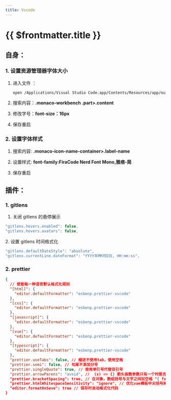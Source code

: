 ```yaml
---
title: Vscode
---
```


# {{ $frontmatter.title }}

## 自身：

### 1. 设置资源管理器字体大小

1.  进入文件 ：&#x20;

    ```bash
    open /Applications/Visual Studio Code.app/Contents/Resources/app/out/vs/workbench/workbench.desktop.main.css
    ```

2.  搜索内容：**.monaco-workbench .part>.content**

3.  修改字号：**font-size：16px**

4.  保存重启

### 2. 设置字体样式

1.  搜索内容: **.monaco-icon-name-container>.label-name**

2.  设置样式: **font-family:FiraCode Nerd Font Mono,雅痞-简**

3.  保存重启

## 插件：

### 1. gitlens

1.  关闭 gitlens 的悬停展示

```javascript
"gitlens.hovers.enabled": false,
"gitlens.hovers.avatars": false,

```

2\. 设置 gitlens 时间格式化

```javascript
"gitlens.defaultDateStyle": "absolute",
"gitlens.currentLine.dateFormat": "YYYY年MM月D日, HH:mm:ss",

```

### 2. prettier

```json
{
  // 使能每一种语言默认格式化规则
  "[html]": {
    "editor.defaultFormatter": "esbenp.prettier-vscode"
  },
  "[css]": {
    "editor.defaultFormatter": "esbenp.prettier-vscode"
  },
  "[javascript]": {
    "editor.defaultFormatter": "esbenp.prettier-vscode"
  },
  "[vue]": {
    "editor.defaultFormatter": "esbenp.prettier-vscode"
  },
  "[typescript]": {
    "editor.defaultFormatter": "esbenp.prettier-vscode"
  },
  "prettier.useTabs": false, // 缩进不使用tab，使用空格
  "prettier.semi": false, // 句尾不添加分号
  "prettier.singleQuote": true, // 使用单引号代替双引号
  "prettier.arrowParens": "avoid", //  (x) => {} 箭头函数参数只有一个时是否要有小括号。avoid：省略括号
  "prettier.bracketSpacing": true, // 在对象，数组括号与文字之间加空格 "{ foo: bar }"
  "prettier.htmlWhitespaceSensitivity": "ignore", // 优化vue模板中尖括号掉落到下一行开头的效果
  "editor.formatOnSave": true // 保存时自动格式化代码
}
```
